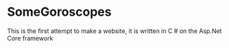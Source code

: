 # SomeGoroscopes
This is the first attempt to make a website, it is written in C # on the Asp.Net Core framework

